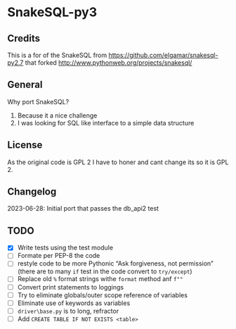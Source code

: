 # SnakeSQL-py3

## Credits
This is a for of the SnakeSQL from https://github.com/elgamar/snakesql-py2.7 that forked 
http://www.pythonweb.org/projects/snakesql/

## General
Why port SnakeSQL?
1. Because it a nice challenge
2. I was looking for SQL like interface to a simple data structure

## License
As the original code is GPL 2 I have to honer and cant change its so it is GPL 2.

## Changelog
2023-06-28: Initial port that passes the db_api2 test

## TODO
- [x] Write tests using the test module
- [ ] Formate per PEP-8 the code
- [ ] restyle code to be more Pythonic  “Ask forgiveness, not permission” (there are to many `if` test in the code convert to `try/except`)
- [ ] Replace old `%` format strings withe `format` method anf `f""`
- [ ] Convert print statements to loggings
- [ ] Try to eliminate globals/outer scope reference of variables
- [ ] Eliminate use of keywords as variables
- [ ] `driver\base.py` is to long, refractor
- [ ] Add `CREATE TABLE IF NOT EXISTS <table>`